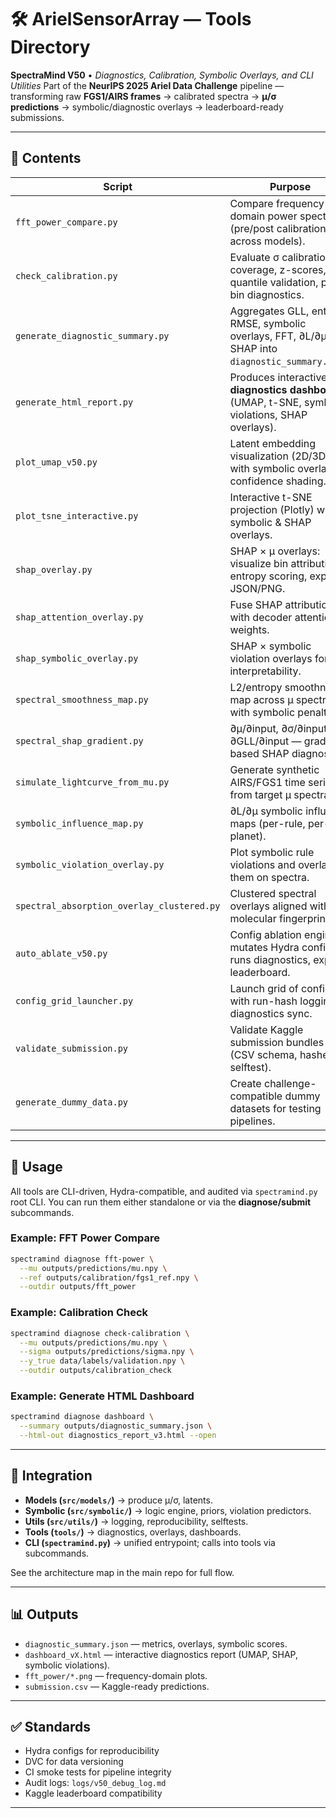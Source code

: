 # 🛠️ ArielSensorArray — Tools Directory

**SpectraMind V50** • *Diagnostics, Calibration, Symbolic Overlays, and CLI Utilities*
Part of the **NeurIPS 2025 Ariel Data Challenge** pipeline — transforming raw **FGS1/AIRS frames** → calibrated spectra → **μ/σ predictions** → symbolic/diagnostic overlays → leaderboard-ready submissions.

---

## 📂 Contents

| Script                                     | Purpose                                                                                            |
| ------------------------------------------ | -------------------------------------------------------------------------------------------------- |
| `fft_power_compare.py`                     | Compare frequency-domain power spectra (pre/post calibration; across models).                      |
| `check_calibration.py`                     | Evaluate σ calibration: coverage, z-scores, quantile validation, per-bin diagnostics.              |
| `generate_diagnostic_summary.py`           | Aggregates GLL, entropy, RMSE, symbolic overlays, FFT, ∂L/∂μ, SHAP into `diagnostic_summary.json`. |
| `generate_html_report.py`                  | Produces interactive **diagnostics dashboard** (UMAP, t-SNE, symbolic violations, SHAP overlays).  |
| `plot_umap_v50.py`                         | Latent embedding visualization (2D/3D), with symbolic overlays & confidence shading.               |
| `plot_tsne_interactive.py`                 | Interactive t-SNE projection (Plotly) with symbolic & SHAP overlays.                               |
| `shap_overlay.py`                          | SHAP × μ overlays: visualize bin attribution, entropy scoring, export JSON/PNG.                    |
| `shap_attention_overlay.py`                | Fuse SHAP attributions with decoder attention weights.                                             |
| `shap_symbolic_overlay.py`                 | SHAP × symbolic violation overlays for interpretability.                                           |
| `spectral_smoothness_map.py`               | L2/entropy smoothness map across μ spectra, with symbolic penalties.                               |
| `spectral_shap_gradient.py`                | ∂μ/∂input, ∂σ/∂input, ∂GLL/∂input — gradient-based SHAP diagnostics.                               |
| `simulate_lightcurve_from_mu.py`           | Generate synthetic AIRS/FGS1 time series from target μ spectra.                                    |
| `symbolic_influence_map.py`                | ∂L/∂μ symbolic influence maps (per-rule, per-planet).                                              |
| `symbolic_violation_overlay.py`            | Plot symbolic rule violations and overlay them on spectra.                                         |
| `spectral_absorption_overlay_clustered.py` | Clustered spectral overlays aligned with molecular fingerprints.                                   |
| `auto_ablate_v50.py`                       | Config ablation engine: mutates Hydra configs, runs diagnostics, exports leaderboard.              |
| `config_grid_launcher.py`                  | Launch grid of configs with run-hash logging & diagnostics sync.                                   |
| `validate_submission.py`                   | Validate Kaggle submission bundles (CSV schema, hashes, selftest).                                 |
| `generate_dummy_data.py`                   | Create challenge-compatible dummy datasets for testing pipelines.                                  |

---

## 🚀 Usage

All tools are CLI-driven, Hydra-compatible, and audited via `spectramind.py` root CLI.
You can run them either standalone or via the **diagnose/submit** subcommands.

### Example: FFT Power Compare

```bash
spectramind diagnose fft-power \
  --mu outputs/predictions/mu.npy \
  --ref outputs/calibration/fgs1_ref.npy \
  --outdir outputs/fft_power
```

### Example: Calibration Check

```bash
spectramind diagnose check-calibration \
  --mu outputs/predictions/mu.npy \
  --sigma outputs/predictions/sigma.npy \
  --y_true data/labels/validation.npy \
  --outdir outputs/calibration_check
```

### Example: Generate HTML Dashboard

```bash
spectramind diagnose dashboard \
  --summary outputs/diagnostic_summary.json \
  --html-out diagnostics_report_v3.html --open
```

---

## 🔗 Integration

* **Models (`src/models/`)** → produce μ/σ, latents.
* **Symbolic (`src/symbolic/`)** → logic engine, priors, violation predictors.
* **Utils (`src/utils/`)** → logging, reproducibility, selftests.
* **Tools (`tools/`)** → diagnostics, overlays, dashboards.
* **CLI (`spectramind.py`)** → unified entrypoint; calls into tools via subcommands.

See the architecture map in the main repo for full flow.

---

## 📊 Outputs

* `diagnostic_summary.json` — metrics, overlays, symbolic scores.
* `dashboard_vX.html` — interactive diagnostics report (UMAP, SHAP, symbolic violations).
* `fft_power/*.png` — frequency-domain plots.
* `submission.csv` — Kaggle-ready predictions.

---

## ✅ Standards

* Hydra configs for reproducibility
* DVC for data versioning
* CI smoke tests for pipeline integrity
* Audit logs: `logs/v50_debug_log.md`
* Kaggle leaderboard compatibility

---
